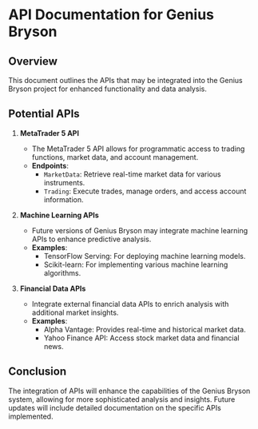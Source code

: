 # API Documentation for Genius Bryson

## Overview
This document outlines the APIs that may be integrated into the Genius Bryson project for enhanced functionality and data analysis.

## Potential APIs
1. **MetaTrader 5 API**
   - The MetaTrader 5 API allows for programmatic access to trading functions, market data, and account management.
   - **Endpoints**:
     - `MarketData`: Retrieve real-time market data for various instruments.
     - `Trading`: Execute trades, manage orders, and access account information.

2. **Machine Learning APIs**
   - Future versions of Genius Bryson may integrate machine learning APIs to enhance predictive analysis.
   - **Examples**:
     - TensorFlow Serving: For deploying machine learning models.
     - Scikit-learn: For implementing various machine learning algorithms.

3. **Financial Data APIs**
   - Integrate external financial data APIs to enrich analysis with additional market insights.
   - **Examples**:
     - Alpha Vantage: Provides real-time and historical market data.
     - Yahoo Finance API: Access stock market data and financial news.

## Conclusion
The integration of APIs will enhance the capabilities of the Genius Bryson system, allowing for more sophisticated analysis and insights. Future updates will include detailed documentation on the specific APIs implemented.
